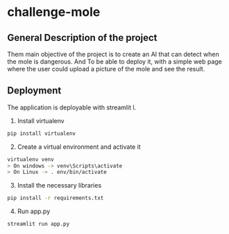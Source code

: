 # challenge-mole

## General Description of the project
 Them main objective of the project is to create an AI that can detect when the mole is dangerous. And To be able to deploy it, with a simple web page where the user could upload a picture of the mole and see the result.



## Deployment 


The application is deployable  with streamlit l. 


1. Install virtualenv

```bash
pip install virtualenv
```
2. Create a virtual environment and activate it
```bash
virtualenv venv
> On windows -> venv\Scripts\activate
> On Linux -> . env/bin/activate

```
3. Install the necessary libraries
```bash
pip install -r requirements.txt

```
4. Run app.py
```bash
streamlit run app.py

```













	

